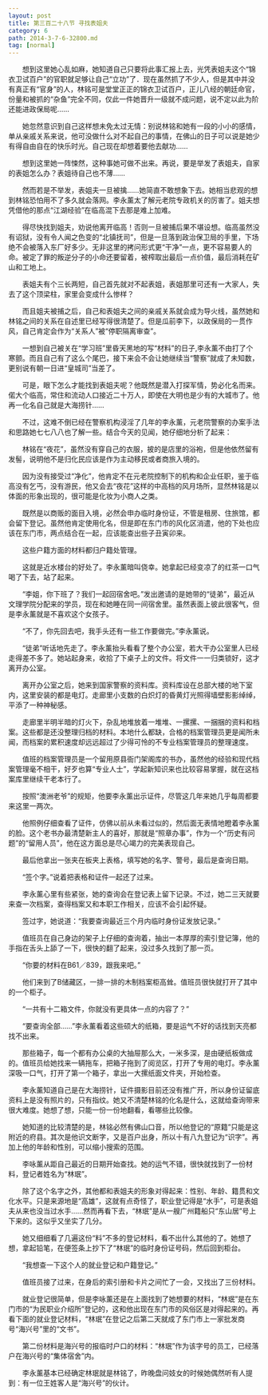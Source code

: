 ```yaml
---
layout: post
title: 第三百二十八节 寻找表姐夫
category: 6
path: 2014-3-7-6-32800.md
tag: [normal]
---
```


　　想到这里她心乱如麻，她知道自己只要将此事汇报上去，光凭表姐夫这个“锦衣卫试百户”的官职就足够让自己“立功”了．现在虽然抓了不少人，但是其中并没有真正有“官身”的人，林铭可是堂堂正正的锦衣卫试百户，正儿八经的朝廷命官，份量和被抓的“杂鱼”完全不同，仅此一件她晋升一级就不成问题，说不定以此为阶还能进政保局呢……

　　她忽然意识到自己这样想未免太过无情：别说林铭和她有一段的小小的感情，单从亲戚关系来说，他可没做什么对不起自己的事情，在佛山的日子可以说是她少有得自由自在的快乐时光。自己现在却想着要他去献功……

　　想到这里她一阵悚然，这种事她可做不出来。再说，要是举发了表姐夫，自家的表姐怎么办？表姐待自己也不薄……

　　然而若是不举发，表姐夫一旦被擒……她简直不敢想象下去。她相当悲观的想到林铭恐怕用不了多久就会落网。李永薰太了解元老院专政机关的厉害了。姐夫想凭借他的那点“江湖经验”在临高混下去那是难上加难。

　　得尽快找到姐夫，劝说他离开临高！否则一旦被捕后果不堪设想。临高虽然没有诏狱，没有令人闻之色变的“北镇抚司”，但是一旦落到政治保卫局的手里，下场绝不会被落入东厂好多少。无非这里的拷问形式更“干净”一点，更不容易要人的命。被定了罪的叛逆分子的小命还要留着，被榨取出最后一点价值，最后消耗在矿山和工地上。

　　表姐夫有个三长两短，自己首先就对不起表姐，表姐那里可还有一大家人，失去了这个顶梁柱，家里会变成什么惨样？

　　而且姐夫被捕之后，自己和表姐夫之间的亲戚关系就会成为导火线，虽然她和林铭之间的关系在自述里已经写得很清楚了。但是瓜前李下，以政保局的一贯作风，自己肯定会作为“关系人”被“停职隔离审查”。

　　一想到自己被关在“学习班”里昏天黑地的写“材料”的日子,李永薰不由打了个寒颤。而且自己有了这么个尾巴，接下来会不会让她继续当“警察”就成了未知数，更别说有朝一日进“皇城司”当差了。

　　可是，眼下怎么才能找到表姐夫呢？他既然是潜入打探军情，势必化名而来。偌大个临高，常住和流动人口接近二十万人，即使在大明也是少有的大城市了。他再一化名自己就是大海捞针……

　　不过，这难不倒已经在警察机构浸淫了几年的李永薰，元老院警察的办案手法和思路她七七八八也了解一些。结合今天的见闻，她仔细地分析了起来：

　　林铭在“夜花”，虽然没有穿自己的衣服，披的是店里的浴袍，但是他依然留有发髻，说明他不是归化民应该是作为主动移民或者商旅入境的。

　　因为没有接受过“净化”，他肯定不在元老院控制下的机构和企业任职，鉴于临高没有乞丐，没有游民，他又会去“夜花”这样的中高档的风月场所，显然林铭是以体面的形象出现的，很可能是化妆为小商人之类。

　　既然是以商贩的面目入境，必然会申办临时身份证，不管是租房、住旅馆，都会留下登记。虽然他肯定使用化名，但是即在东门市的风化区消遣，他的下处也应该在东门市，两点结合在一起，应该能查出些子丑寅卯来。

　　这些户籍方面的材料都归户籍处管理。

　　这就是近水楼台的好处了。李永薰暗叫侥幸。她拿起已经变凉了的红茶一口气喝了下去，站了起来。

　　“李姐，你下班了？我们一起回宿舍吧。”发出邀请的是她带的“徒弟”，最近从文理学院分配来的学员，现在和她睡在同一间宿舍里。虽然表面上彼此很客气，但是李永薰就是不喜欢这个女孩子。

　　“不了，你先回去吧，我手头还有一些工作要做完。”李永薰说。

　　“徒弟”听话地先走了。李永薰抬头看看了整个办公室，若大干办公室里人已经走得差不多了。她站起身来，收拾了下桌子上的文件。将文件一一归类锁好，这才离开办公室。

　　离开办公室之后，她来到国家警察的资料库。资料库设在总部大楼的地下室内，这里安装的都是电灯。走廊里小支数的白炽灯的昏黄灯光照得墙壁影影绰绰，平添了一种神秘感。

　　走廊里半明半暗的灯火下，杂乱地堆放着一堆堆、一摞摞、一捆捆的资料和档案。这些都是还没整理归档的材料。本地什么都缺，合格的档案管理员更是闻所未闻，而档案的累积速度却远远超过了少得可怜的不专业档案管理员的整理速度。

　　值班的档案管理员是一个留用原县衙门架阁库的书办，虽然他的经验和现代档案管理毫不相干，好歹也算“专业人士”，学起新知识来也比较容易掌握，就在这档案库里继续干老本行了。

　　按照“澳洲老爷”的规矩，他要李永薰出示证件，尽管这几年来她几乎每周都要来这里一两次。

　　他照例仔细查看了证件，仿佛以前从未看过似的，然后面无表情地瞪着李永薰的脸。这个老书办最清楚新主人的喜好，那就是“照章办事”，作为一个“历史有问题”的“留用人员”，他在这方面总是尽心竭力的完美表现自己。

　　最后他拿出一张夹在板夹上表格，填写她的名字、警号，最后是查询日期。

　　“签个字。”说着把表格和证件一起还了过来。

　　李永薰心里有些紧张，她的查询会在登记表上留下记录。不过，她二三天就要来查一次档案，查得档案又和本职工作相关，应该不会引起怀疑。

　　签过字，她说道：“我要查询最近三个月内临时身份证发放记录。”

　　值班员在自己身边的架子上仔细的查询着，抽出一本厚厚的索引登记簿，他的手指在舌头上舔了一下，很快的翻了起来，没过多久找到了那一页。

　　“你要的材料在B61／839，跟我来吧。”

　　他们来到了B储藏区，一排一排的木制档案柜高耸。值班员很快就打开了其中的一个柜子。

　　“一共有十二箱文件，你就没有更具体一点的内容了？”

　　“要查询全部……”李永薰看着这些硕大的纸箱，要是运气不好的话找到天亮都找不出来。

　　那些箱子，每一个都有办公桌的大抽屉那么大，一米多深，是由硬纸板做成的。值班员给她找来一辆拖车，把箱子拖到了阅览区，打开了专用的电灯。李永薰深吸一口气，打开了第一个箱子，拿出一大摞纸面文件夹，开始检查。

　　李永薰知道自己是在大海捞针，证件摄影目前还没有推广开，所以身份证留底资料上是没有照片的，只有指纹。她又不清楚林铭的化名是什么，这就给查询带来很大难度。她想了想，只能一份一份地翻看，看哪些比较像。

　　她知道的比较清楚的是，林铭必然有佛山口音，所以他登记的“原籍”只能是这附近的府县。其次是他识文断字，又是百户出身，所以十有八九登记为“识字”。再加上他的年龄和性别，可以缩小搜索的范围。

　　李咏薰从距自己最近的日期开始查找。她的运气不错，很快就找到了一份材料，登记者姓名为“林珉”。

　　除了这个名字之外，其他都和表姐夫的形象对得起来：性别、年龄、籍贯和文化水平。只是来源地是“高雄”，这就有点奇怪了，职业登记得是“水手”，可是表姐夫从来也没当过水手……然而再看下去，“林珉”是从一艘广州籍船只“东山居”号上下来的。这似乎又坐实了几分。

　　她又细细看了几遍这份“料”不多的登记材料，看不出什么其他的了。她想了想，拿起铅笔，在便签条上抄下了“林珉”的临时身份证号码，然后回到柜台。

　　“我想查一下这个人的就业登记和户籍登记。”

　　值班员接了过来，在身后的索引册和卡片之间忙了一会，又找出了三份材料。

　　就业登记很简单，但是李咏薰还是在上面找到了她想要的材料，“林珉”是在东门市的“为民职业介绍所”登记的，这和他出现在东门市的风俗区是对得起来的。再看下面的就业登记材料，“林珉”在登记之后第二天就成了东门市上一家批发商号“海兴号”里的“文书”。

　　第二份材料是海兴号的报临时户口的材料：“林珉”作为该字号的员工，已经落户在海兴号的“集体宿舍”内。

　　李永薰基本已经确定林珉就是林铭了，昨晚盘问妓女的时候她偶然听有人提到：有一位王姓客人是“海兴号”的伙计。

